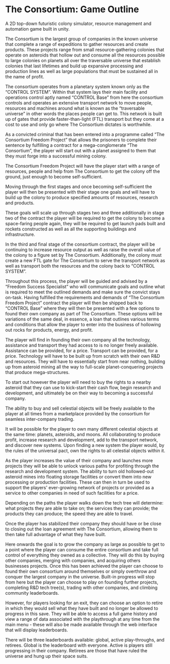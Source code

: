 # **The Consortium: Game Outline**

A 2D top-down futuristic colony simulator, resource management and automation game built in unity.

The Consortium is the largest group of companies in the known universe that complete a range of expeditions to gather resources and create products. These projects range from small resource-gathering colonies that operate on asteroids that hollow out and consume all the resources possible to large colonies on planets all over the traversable universe that establish colonies that last lifetimes and build up expansive processing and production lines as well as large populations that must be sustained all in the name of profit.
 
The consortium operates from a planetary system known only as the “CONTROL SYSTEM”. Within that system lays their main facility and operations control aptly named “CONTROL Base” from here the consortium controls and operates an extensive transport network to move people, resources and machines around what is known as the “traversable universe” in other words the places people can get to. This network is built up of gates that provide faster-than-light (FTL) transport but they come at a cost to use and only go where The Consortium dictates is worthwhile.

As a convicted criminal that has been entered into a programme called “The Consortium Freedom Project” that allows the prisoners to complete their sentence by fulfilling a contract for a mega-conglomerate “The Consortium”, the player will start out with a planet assigned to them that they must forge into a successful mining colony.

The Consortium Freedom Project will have the player start with a range of resources, people and help from The Consortium to get the colony off the ground, just enough to become self-sufficient. 

Moving through the first stages and once becoming self-sufficient the player will then be presented with their stage one goals and will have to build up the colony to produce specified amounts of resources, research and products. 

These goals will scale up through stages two and three additionally in stage two of the contract the player will be required to get the colony to become a space-faring people again, they will be required to get launch pads built and rockets constructed as well as all the supporting buildings and infrastructure.

In the third and final stage of the consortium contract, the player will be continuing to increase resource output as well as raise the overall value of the colony to a figure set by The Consortium. Additionally, the colony must create a new FTL gate for The Consortium to serve the transport network as well as transport both the resources and the colony back to “CONTROL SYSTEM”. 

Throughout this process, the player will be guided and advised by a “Freedom Success Specialist” who will communicate goals and outline what is required to meet the outlined demands and make sure the convict stays on-task. 
Having fulfilled the requirements and demands of “The Consortium Freedom Project” contract the player will then be shipped back to “CONTROL Base” where they will then be presented with a few options to found their own company as part of The Consortium. These options will be variations of the same deal, in essence, a loan that outlines various terms and conditions that allow the player to enter into the business of hollowing out rocks for products, energy, and profit.  

The player will find in founding their own company all the technology, assistance and transport they had access to is no longer freely available. Assistance can be provided, for a price. Transport can be provided, for a price. Technology will have to be built up from scratch with their own R&D and resources. They will have to essentially start from near nothing, building up from asteroid mining all the way to full-scale planet-conquering projects that produce mega-structures.

To start out however the player will need to buy the rights to a nearby asteroid that they can use to kick-start their cash flow, begin research and development, and ultimately be on their way to becoming a successful company. 

The ability to buy and sell celestial objects will be freely available to the player at all times from a marketplace provided by the consortium for seamless inter-company trading. 

It will be possible for the player to own many different celestial objects at the same time: planets, asteroids, and moons. All collaborating to produce profit, increase research and development, add to the transport network, and discover new systems. Upon finding a new system the player would, by the rules of the universal pact, own the rights to all celestial objects within it. 

As the player increases the value of their company and launches more projects they will be able to unlock various paths for profiting through the research and development system. The ability to turn old hollowed-out asteroid mines into floating storage facilities or convert them into new processing or production facilities. These can then in turn be used to support the players' ever-growing network of projects or provided as a service to other companies in need of such facilities for a price.

Depending on the paths the player walks down the tech tree will determine: what projects they are able to take on; the services they can provide; the products they can produce; the speed they are able to travel. 

Once the player has stabilized their company they should have or be close to closing out the loan agreement with The Consortium, allowing them to then take full advantage of what they have built.   

Here onwards the goal is to grow the company as large as possible to get to a point where the player can consume the entire consortium and take full control of everything they owned as a collective. They will do this by buying other companies, merging with companies, and acquiring others businesses projects. Once this has been achieved the player can choose to found their own consortium around themselves or simply overthrow and conquer the largest company in the universe.
Built-in progress will stop from here but the player can choose to play on founding further projects, completing R&D tech tree(s), trading with other companies, and climbing community leaderboards. 

However, for players looking for an exit, they can choose an option to retire in which they would sell what they have built and no longer be allowed to progress in this save. They will be able to access a full game history and view a range of data associated with the playthrough at any time from the main menu - these will also be made available through the web interface that will display leaderboards. 

There will be three leaderboards available: global, active play-throughs, and retirees. Global is the leaderboard with everyone. Active is players still progressing in their company. Retirees are those that have ruled the universe and hung up their space suits. 

